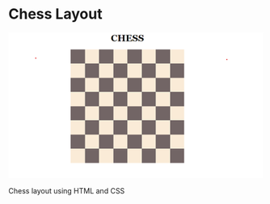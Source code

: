 # Chess Layout

![alt text](https://github.com/Surajk7841/Chess-layout/blob/main/chess%20img.png)

Chess layout using HTML and CSS
